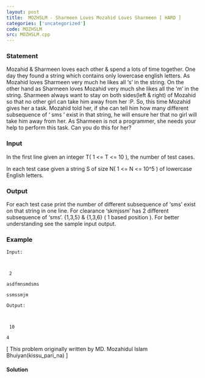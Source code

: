 ```yaml
---
layout: post
title:  MOZHSLM - Sharmeen Loves Mozahid Loves Sharmeen [ HARD ]
categories: ['uncategorized']
code: MOZHSLM
src: MOZHSLM.cpp
---
```


### **Statement**

Mozahid & Sharmeen loves each other & spend a lots of time together. One day
they found a string which contains only lowercase english letters. As Mozahid
loves Sharmeen very much he likes all ‘s’ in the string. On the other hand as
Sharmeen loves Mozahid very much she likes all the ‘m’ in the string. Sharmeen
always want to stay on both sides(left & right) of Mozahid so that no other
girl can take him away from her :P. So, this time Mozahid gives her a task.
Mozahid told her, if she can tell him how many different subsequence of ‘
sms ’ exist in that string, he will ensure her that no girl will take him
away from her. As Sharmeen is not a programmer, she needs your help to perform
this task. Can you do this for her?

### Input

In the first line given an integer T( 1 <= T <= 10 ), the number of test
cases.

In each test case given a string S of size N( 1 <= N <= 10^5 ) of lowercase
English letters.

### Output

For each test case print the number of different subsequence of ‘sms’ exist on
that string in one line. For clearance ‘skmjssm’ has 2 different subsequence
of ‘sms’. {1,3,5} & {1,3,6} ( 1 based position ). For better understanding see
the sample input output.

### Example

    
    
    Input:
    
    
     2
    
    asdfmnsmdsms
    
    ssmssmjm
    Output:
    
    
     10
    
    4

[ This problem originally written by MD. Mozahidul Islam
Bhuiyan(kissu_pari_na) ]



#### **Solution**



